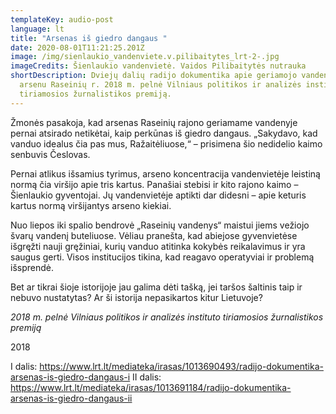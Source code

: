 ```yaml
---
templateKey: audio-post
language: lt
title: "Arsenas iš giedro dangaus "
date: 2020-08-01T11:21:25.201Z
image: /img/sienlaukio_vandenviete.v.pilibaitytes_lrt-2-.jpg
imageCredits: Šienlaukio vandenvietė. Vaidos Pilibaitytės nutrauka
shortDescription: Dviejų dalių radijo dokumentika apie geriamojo vandens taršą
  arsenu Raseinių r. 2018 m. pelnė Vilniaus politikos ir analizės instituto
  tiriamosios žurnalistikos premiją.
---
```


Žmonės pasakoja, kad arsenas Raseinių rajono geriamame vandenyje pernai atsirado netikėtai, kaip perkūnas iš giedro dangaus. „Sakydavo, kad vanduo idealus čia pas mus, Ražaitėliuose,“ – prisimena šio nedidelio kaimo senbuvis Česlovas.

Pernai atlikus išsamius tyrimus, arseno koncentracija vandenvietėje leistiną normą čia viršijo apie tris kartus. Panašiai stebisi ir kito rajono kaimo – Šienlaukio gyventojai. Jų vandenvietėje aptikti dar didesni – apie keturis kartus normą viršijantys arseno kiekiai.

Nuo liepos iki spalio bendrovė „Raseinių vandenys“ maistui jiems vežiojo švarų vandenį buteliuose. Vėliau pranešta, kad abiejose gyvenvietėse išgręžti nauji gręžiniai, kurių vanduo atitinka kokybės reikalavimus ir yra saugus gerti. Visos institucijos tikina, kad reagavo operatyviai ir problemą išsprendė.

Bet ar tikrai šioje istorijoje jau galima dėti tašką, jei taršos šaltinis taip ir nebuvo nustatytas? Ar ši istorija nepasikartos kitur Lietuvoje?

*2018 m. pelnė Vilniaus politikos ir analizės instituto tiriamosios žurnalistikos premiją*

2018

I dalis: https://www.lrt.lt/mediateka/irasas/1013690493/radijo-dokumentika-arsenas-is-giedro-dangaus-i
II dalis: https://www.lrt.lt/mediateka/irasas/1013691184/radijo-dokumentika-arsenas-is-giedro-dangaus-ii
